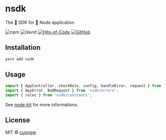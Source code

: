 # nsdk

The 🚀 SDK for 🌲 Node application

![npm](https://img.shields.io/npm/v/nsdk.svg)
![david](https://img.shields.io/david/cuongw/nsdk.svg)
[![Hits-of-Code](https://hitsofcode.com/github/cuongw/nsdk)](https://hitsofcode.com/view/github/cuongw/nsdk)
[![GitHub](https://img.shields.io/github/license/cuongw/nsdk.svg)](https://github.com/cuongw/nsdk/blob/master/LICENSE.md)

## Installation

```sh
yarn add nsdk
```

## Usage

```ts
import { AppController, checkRole, config, handleError, request } from 'nsdk';
import { AppError, BadRequest } from 'nsdk/errors';
import { roles } from 'nsdk/constants';
```

See [node-kit](https://github.com/cuongw/node-kit) for more informations.

## License

MIT © [cuongw](https://github.com/cuongw)
